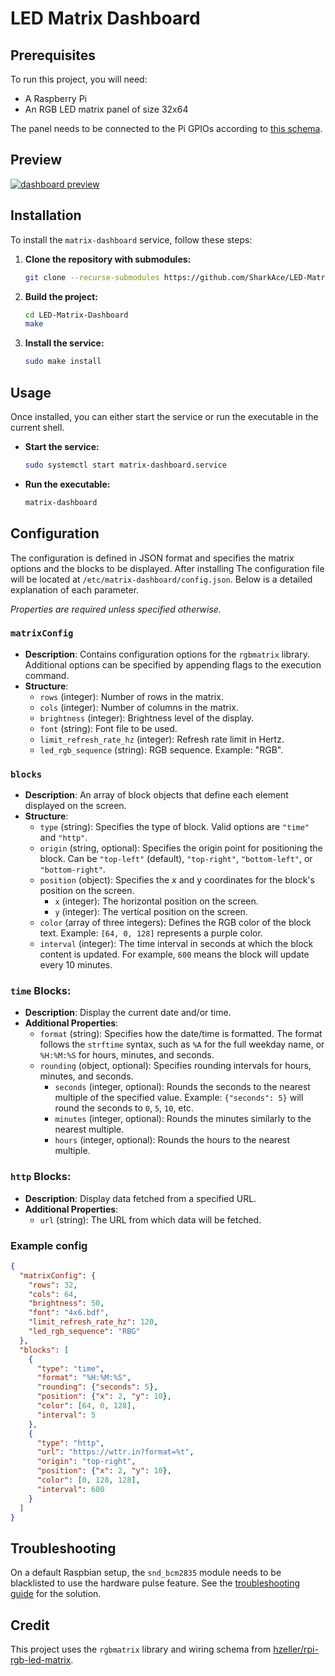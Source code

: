 # LED Matrix Dashboard

## Prerequisites

To run this project, you will need:

- A Raspberry Pi
- An RGB LED matrix panel of size 32x64

The panel needs to be connected to the Pi GPIOs according to [this schema](https://github.com/hzeller/rpi-rgb-led-matrix/blob/a3eea997a9254b83ab2de97ae80d83588f696387/wiring.md#connections-per-chain).

## Preview

[![dashboard preview](https://tinypic.host/images/2024/08/03/dashboard-preview.md.jpg)](https://tinypic.host/image/dashboard-preview.D6eWfx)

## Installation

To install the `matrix-dashboard` service, follow these steps:

1. **Clone the repository with submodules:**

    ```bash
    git clone --recurse-submodules https://github.com/SharkAce/LED-Matrix-Dashboard.git
    ```

2. **Build the project:**

    ```bash
    cd LED-Matrix-Dashboard
    make
    ```

3. **Install the service:**

    ```bash
    sudo make install
    ```

## Usage

Once installed, you can either start the service or run the executable in the current shell.

- **Start the service:**

    ```bash
    sudo systemctl start matrix-dashboard.service
    ```

- **Run the executable:**

    ```bash
    matrix-dashboard
    ```
    
## Configuration

The configuration is defined in JSON format and specifies the matrix options and the blocks to be displayed. After installing The configuration file will be located at `/etc/matrix-dashboard/config.json`. Below is a detailed explanation of each parameter.

*Properties are required unless specified otherwise.*

### `matrixConfig`
- **Description**: Contains configuration options for the `rgbmatrix` library. Additional options can be specified by appending flags to the execution command.
- **Structure**:
  - `rows` (integer): Number of rows in the matrix.
  - `cols` (integer): Number of columns in the matrix.
  - `brightness` (integer): Brightness level of the display.
  - `font` (string): Font file to be used.
  - `limit_refresh_rate_hz` (integer): Refresh rate limit in Hertz.
  - `led_rgb_sequence` (string): RGB sequence. Example: "RGB".

### `blocks`
- **Description**: An array of block objects that define each element displayed on the screen.
- **Structure**:
  - `type` (string): Specifies the type of block. Valid options are `"time"` and `"http"`.
  - `origin` (string, optional): Specifies the origin point for positioning the block. Can be `"top-left"` (default), `"top-right"`, `"bottom-left"`, or `"bottom-right"`.
  - `position` (object): Specifies the x and y coordinates for the block's position on the screen.
    - `x` (integer): The horizontal position on the screen.
    - `y` (integer): The vertical position on the screen.
  - `color` (array of three integers): Defines the RGB color of the block text. Example: `[64, 0, 128]` represents a purple color.
  - `interval` (integer): The time interval in seconds at which the block content is updated. For example, `600` means the block will update every 10 minutes.

### `time` Blocks:
- **Description**: Display the current date and/or time.
- **Additional Properties**:
  - `format` (string): Specifies how the date/time is formatted. The format follows the `strftime` syntax, such as `%A` for the full weekday name, or `%H:%M:%S` for hours, minutes, and seconds.
  - `rounding` (object, optional): Specifies rounding intervals for hours, minutes, and seconds.
    - `seconds` (integer, optional): Rounds the seconds to the nearest multiple of the specified value. Example: `{"seconds": 5}` will round the seconds to `0`, `5`, `10`, etc.
    - `minutes` (integer, optional): Rounds the minutes similarly to the nearest multiple.
    - `hours` (integer, optional): Rounds the hours to the nearest multiple.

### `http` Blocks:
- **Description**: Display data fetched from a specified URL.
- **Additional Properties**:
  - `url` (string): The URL from which data will be fetched.

### Example config
```json
{
  "matrixConfig": {
    "rows": 32,
    "cols": 64,
    "brightness": 50,
    "font": "4x6.bdf",
    "limit_refresh_rate_hz": 120,
    "led_rgb_sequence": "RBG"
  },
  "blocks": [
    {
      "type": "time",
      "format": "%H:%M:%S",
      "rounding": {"seconds": 5},
      "position": {"x": 2, "y": 10},
      "color": [64, 0, 128],
      "interval": 5
    },
    {
      "type": "http",
      "url": "https://wttr.in?format=%t",
      "origin": "top-right",
      "position": {"x": 2, "y": 10},
      "color": [0, 128, 128],
      "interval": 600
    }
  ]
}
```

## Troubleshooting

On a default Raspbian setup, the `snd_bcm2835` module needs to be blacklisted to use the hardware pulse feature. See the [troubleshooting guide](https://github.com/hzeller/rpi-rgb-led-matrix/tree/a3eea997a9254b83ab2de97ae80d83588f696387?tab=readme-ov-file#bad-interaction-with-sound) for the solution.

## Credit

This project uses the `rgbmatrix` library and wiring schema from [hzeller/rpi-rgb-led-matrix](https://github.com/hzeller/rpi-rgb-led-matrix/tree/a3eea997a9254b83ab2de97ae80d83588f696387).
